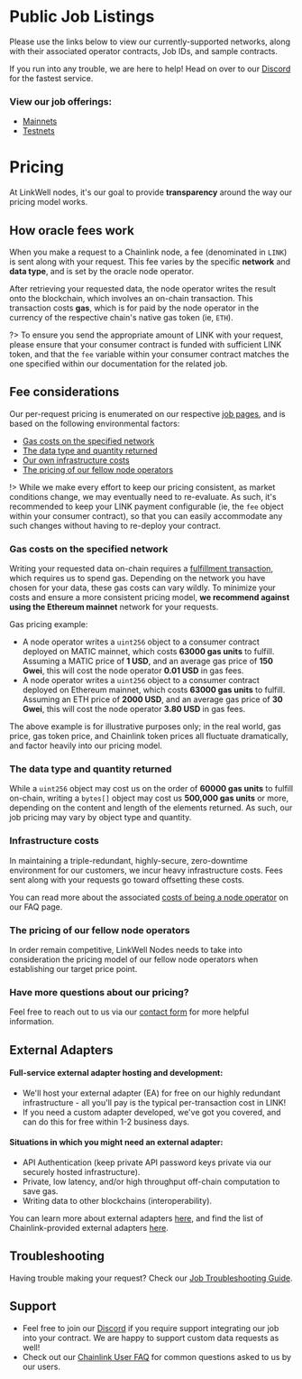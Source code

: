 # Public Job Listings

Please use the links below to view our currently-supported networks, along with their associated operator contracts, Job IDs, and sample contracts. 

If you run into any trouble, we are here to help! Head on over to our [Discord](https://discord.gg/AJ66pRz4) for the fastest service.

### View our job offerings:

* [Mainnets](/services/jobs/mainnets/Mainnets)
* [Testnets](/services/jobs/testnets/Testnets)

# Pricing

At LinkWell nodes, it's our goal to provide **transparency** around the way our pricing model works. 

## How oracle fees work

When you make a request to a Chainlink node, a fee (denominated in `LINK`) is sent along with your request. This fee varies by the specific **network** and **data type**, and is set by the oracle node operator. 

After retrieving your requested data, the node operator writes the result onto the blockchain, which involves an on-chain transaction. This transaction costs **gas**, which is for paid by the node operator in the currency of the respective chain's native gas token (ie, `ETH`).

?> To ensure you send the appropriate amount of LINK with your request, please ensure that your consumer contract is funded with sufficient LINK token, and that the `fee` variable within your consumer contract matches the one specified within our documentation for the related job. 

## Fee considerations

Our per-request pricing is enumerated on our respective [job pages](#view-our-job-offerings), and is based on the following environmental factors: 

- [Gas costs on the specified network](#gas-costs-on-the-specified-network)
- [The data type and quantity returned](#the-data-type-and-quantity-returned)
- [Our own infrastructure costs](#infrastructure-costs)
- [The pricing of our fellow node operators](#the-pricing-of-our-fellow-node-operators) 

!> While we make every effort to keep our pricing consistent, as market conditions change, we may eventually need to re-evaluate. As such, it's recommended to keep your LINK payment configurable (ie, the `fee` object within your consumer contract), so that you can easily accommodate any such changes without having to re-deploy your contract.   


### Gas costs on the specified network

Writing your requested data on-chain requires a [fulfillment transaction](https://docs.chain.link/architecture-overview/architecture-request-model?parent=anyApi#fulfillment), which requires us to spend gas. Depending on the network you have chosen for your data, these gas costs can vary wildly. To minimize your costs and ensure a more consistent pricing model, **we recommend against using the Ethereum mainnet** network for your requests.

Gas pricing example:

* A node operator writes a `uint256` object to a consumer contract deployed on MATIC mainnet, which costs **63000 gas units** to fulfill. Assuming a MATIC price of **1 USD**, and an average gas price of **150 Gwei**, this will cost the node operator **0.01 USD** in gas fees.
* A node operator writes a `uint256` object to a consumer contract deployed on Ethereum mainnet, which costs **63000 gas units** to fulfill. Assuming an ETH price of **2000 USD**, and an average gas price of **30 Gwei**, this will cost the node operator **3.80 USD** in gas fees.

The above example is for illustrative purposes only; in the real world, gas price, gas token price, and Chainlink token prices all fluctuate dramatically, and factor heavily into our pricing model.  

### The data type and quantity returned

While a `uint256` object may cost us on the order of **60000 gas units** to fulfill on-chain, writing a `bytes[]` object may cost us **500,000 gas units** or more, depending on the content and length of the elements returned. As such, our job pricing may vary by object type and quantity. 

### Infrastructure costs

In maintaining a triple-redundant, highly-secure, zero-downtime environment for our customers, we incur heavy infrastructure costs. Fees sent along with your requests go toward offsetting these costs.

You can read more about the associated [costs of being a node operator](/faq/Chainlink-Operators?id=how-much-does-it-cost-to-run-a-chainlink-node) on our FAQ page.

### The pricing of our fellow node operators 

In order remain competitive, LinkWell Nodes needs to take into consideration the pricing model of our fellow node operators when establishing our target price point. 

### Have more questions about our pricing?

Feel free to reach out to us via our [contact form](https://linkwellnodes.io/Home.html#contact-us "Contact LinkWell Nodes") for more helpful information.

## External Adapters

#### Full-service external adapter hosting and development:

* We'll host your external adapter (EA) for free on our highly redundant infrastructure - all you'll pay is the typical per-transaction cost in LINK!
* If you need a custom adapter developed, we've got you covered, and can do this for free within 1-2 business days.

#### Situations in which you might need an external adapter:
* API Authentication (keep private API password keys private via our securely hosted infrastructure).
* Private, low latency, and/or high throughput off-chain computation to save gas.
* Writing data to other blockchains (interoperability).

You can learn more about external adapters [here](https://docs.chain.link/chainlink-nodes/external-adapters/external-adapters), and find the list of Chainlink-provided external adapters [here](https://github.com/smartcontractkit/external-adapters-js/tree/main/packages/sources).

## Troubleshooting

Having trouble making your request? Check our [Job Troubleshooting Guide](/faq/Chainlink-Users?id=job-troubleshooting).

## Support
* Feel free to join our [Discord](https://discord.gg/AJ66pRz4) if you require support integrating our job into your contract.  We are happy to support custom data requests as well!
* Check out our [Chainlink User FAQ](/faq/Chainlink-Users "FAQ - Chainlink Data Consumers") for common questions asked to us by our users.